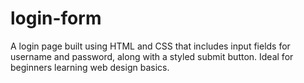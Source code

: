 # login-form
A login page built using HTML and CSS that includes input fields for username and password, along with a styled submit button. Ideal for beginners learning web design basics.
